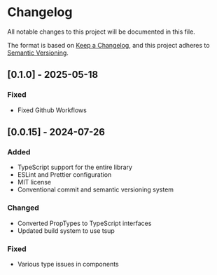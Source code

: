 # Changelog

All notable changes to this project will be documented in this file.

The format is based on [Keep a Changelog](https://keepachangelog.com/en/1.0.0/),
and this project adheres to [Semantic Versioning](https://semver.org/spec/v2.0.0.html).

## [0.1.0] - 2025-05-18

### Fixed

- Fixed Github Workflows

## [0.0.15] - 2024-07-26

### Added

- TypeScript support for the entire library
- ESLint and Prettier configuration
- MIT license
- Conventional commit and semantic versioning system

### Changed

- Converted PropTypes to TypeScript interfaces
- Updated build system to use tsup

### Fixed

- Various type issues in components